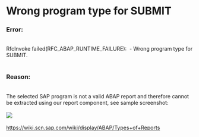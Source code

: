 # Wrong program type for SUBMIT

<!--html--><h3>Error:</h3><div><br></div><div>RfcInvoke failed(RFC_ABAP_RUNTIME_FAILURE):&nbsp; - Wrong program type for SUBMIT.<br></div><div><br></div><h3>Reason:</h3><div><br></div><div>The selected SAP program is not a valid ABAP report and therefore cannot be extracted using our report component, see sample screenshot:<br></div><div><br></div><div><img src="/helpdesk/File/Get/75854" class="resizable"><br></div><div><br></div><div><a href="https://wiki.scn.sap.com/wiki/display/ABAP/Types+of+Reports" target="_blank" rel="nofollow">https://wiki.scn.sap.com/wiki/display/ABAP/Types+of+Reports</a><br></div><div><br></div><h3><br></h3>